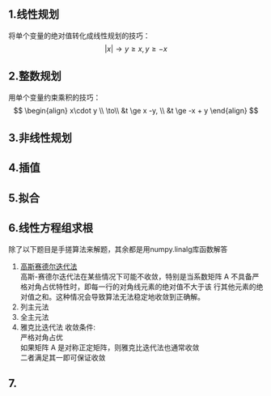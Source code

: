 
## 1.线性规划
将单个变量的绝对值转化成线性规划的技巧：
$$
|x| \to y \ge x, y \ge -x
$$
## 2.整数规划
用单个变量约束乘积的技巧：
$$
\begin{align}
x\cdot y \\
\to\\
&t \ge x -y, \\
&t \ge -x + y
\end{align}
$$
## 3.非线性规划
## 4.插值
## 5.拟合
## 6.线性方程组求根
除了以下题目是手搓算法来解题，其余都是用numpy.linalg库函数解答  
1. [高斯赛德尔迭代法](~/Code/python/mathmoudle/编程基础练习/6.线性方程组求根/6.py)  
  高斯-赛德尔迭代法在某些情况下可能不收敛，特别是当系数矩阵 A 
不具备严格对角占优特性时，即每一行的对角线元素的绝对值不大于该
行其他元素的绝对值之和。这种情况会导致算法无法稳定地收敛到正确解。
2. 列主元法
3. 全主元法
4. 雅克比迭代法
	  收敛条件:  
	  严格对角占优  
	  如果矩阵 A 是对称正定矩阵，则雅克比迭代法也通常收敛  
	  二者满足其一即可保证收敛
## 7.